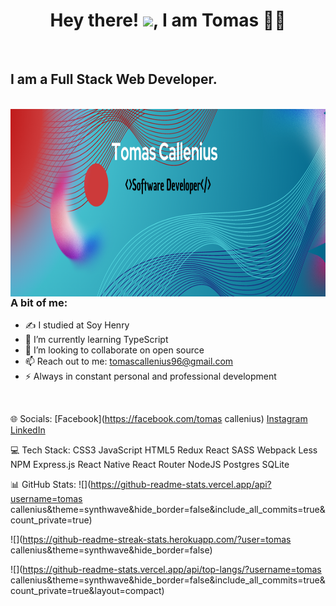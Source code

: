 <h1 align="center">Hey there! <img src="https://raw.githubusercontent.com/MartinHeinz/MartinHeinz/master/wave.gif" width="30px">, I am Tomas 👩‍💻</h1>
<br>

<h2>I am a Full Stack Web Developer.</h2>

<br>

<img align="right" src="./img/Tomas%20Callenius.png" width="1500" height="300" />


### A bit of me:

- ✍ I studied at Soy Henry
- 🌱 I’m currently learning TypeScript
- 👯 I’m looking to collaborate on open source
- 📫 Reach out to me: tomascallenius96@gmail.com
- ⚡ Always in constant personal and professional development

<br>

🌐 Socials:
[Facebook](https://facebook.com/tomas callenius) [Instagram](https://instagram.com/tomascallenius) [LinkedIn](https://linkedin.com/in/tomascallenius)

💻 Tech Stack:
CSS3 JavaScript HTML5 Redux React SASS Webpack Less NPM Express.js React Native React Router NodeJS Postgres SQLite

📊 GitHub Stats:
![](https://github-readme-stats.vercel.app/api?username=tomas callenius&theme=synthwave&hide_border=false&include_all_commits=true&count_private=true)

![](https://github-readme-streak-stats.herokuapp.com/?user=tomas callenius&theme=synthwave&hide_border=false)

![](https://github-readme-stats.vercel.app/api/top-langs/?username=tomas callenius&theme=synthwave&hide_border=false&include_all_commits=true&count_private=true&layout=compact)
